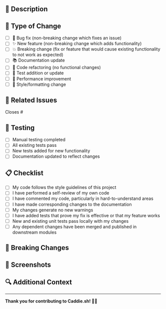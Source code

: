 ## 📝 Description
<!-- A clear and concise description of what this pull request does -->

## 🎯 Type of Change
<!-- What type of change does this PR introduce? -->
- [ ] 🐛 Bug fix (non-breaking change which fixes an issue)
- [ ] ✨ New feature (non-breaking change which adds functionality)
- [ ] 💥 Breaking change (fix or feature that would cause existing functionality to not work as expected)
- [ ] 📚 Documentation update
- [ ] 🔧 Code refactoring (no functional changes)
- [ ] 🧪 Test addition or update
- [ ] 🚀 Performance improvement
- [ ] 🎨 Style/formatting change

## 🔗 Related Issues
<!-- Link to any related issues this PR addresses -->
<!-- Use "Closes #123" or "Fixes #123" to automatically close issues -->
Closes # <!-- Issue number -->

## 🧪 Testing
<!-- Describe the tests you ran and their outcomes -->
- [ ] Manual testing completed
- [ ] All existing tests pass
- [ ] New tests added for new functionality
- [ ] Documentation updated to reflect changes

## 📋 Checklist
<!-- Please check the boxes that apply -->
- [ ] My code follows the style guidelines of this project
- [ ] I have performed a self-review of my own code
- [ ] I have commented my code, particularly in hard-to-understand areas
- [ ] I have made corresponding changes to the documentation
- [ ] My changes generate no new warnings
- [ ] I have added tests that prove my fix is effective or that my feature works
- [ ] New and existing unit tests pass locally with my changes
- [ ] Any dependent changes have been merged and published in downstream modules

## 🚀 Breaking Changes
<!-- If this PR introduces breaking changes, describe them here -->
<!-- Include migration steps if applicable -->

## 📸 Screenshots
<!-- If applicable, add screenshots to help explain your changes -->

## 🔍 Additional Context
<!-- Add any other context about the pull request here -->

---

**Thank you for contributing to Caddie.sh! 🏌️‍♂️**
